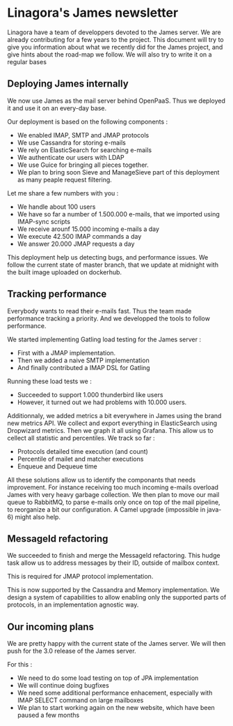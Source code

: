 # Linagora's James newsletter

Linagora have a team of developpers devoted to the James server. We are already contributing for a few years to the project. 
This document will try to give you information about what we recently did for the James project, and give hints about the 
road-map we follow. We will also try to write it on a regular bases

## Deploying James internally

We now use James as the mail server behind OpenPaaS. Thus we deployed it and use it on an every-day base.

Our deployment is based on the following components :
 - We enabled IMAP, SMTP and JMAP protocols
 - We use Cassandra for storing e-mails
 - We rely on ElasticSearch for searching e-mails
 - We authenticate our users with LDAP
 - We use Guice for bringing all pieces together.
 - We plan to bring soon Sieve and ManageSieve part of this deployment as many peaple request filtering.

Let me share a few numbers with you :

 - We handle about 100 users
 - We have so far a number of 1.500.000 e-mails, that we imported using IMAP-sync scripts
 - We receive arounf 15.000 incoming e-mails a day
 - We execute 42.500 IMAP commands a day
 - We answer 20.000 JMAP requests a day

This deployment help us detecting bugs, and performance issues. We follow the current state of master branch, that we update at midnight 
with the built image uploaded on dockerhub.

## Tracking performance

Everybody wants to read their e-mails fast. Thus the team made performance tracking a priority. And we developped the tools to follow performance.

We started implementing Gatling load testing for the James server :

 - First with a JMAP implementation.
 - Then we added a naive SMTP implementation
 - And finally contributed a IMAP DSL for Gatling
 
 Running these load tests we :
 
  - Succeeded to support 1.000 thunderbird like users
  - However, it turned out we had problems with 10.000 users.
 
 Additionnaly, we added metrics a bit everywhere in James using the brand new metrics API. We collect and export everything in ElasticSearch using Dropwizard metrics.
 Then we graph it all using Grafana. This allow us to cellect all statistic and percentiles. We track so far :
 
  - Protocols detailed time execution (and count)
  - Percentile of mailet and matcher executions
  - Enqueue and Dequeue time
 
 All these solutions allow us to identify the componants that needs improvement. For instance receiving  too much incoming e-mails overload James with very heavy garbage collection.
 We then plan to move our mail queue to RabbitMQ, to parse e-mails only once on top of the mail pipeline, to reorganize a bit our configuration. A Camel upgrade (impossible in java-6) might also help.
 
 ## MessageId refactoring
 
 We succeeded to finish and merge the MessageId refactoring. This hudge task allow us to address messages by their ID, outside of mailbox context.
 
 This is required for JMAP protocol implementation.
 
 This is now supported by the Cassandra and Memory implementation. We design a system of capabilities to allow enabling only the supported parts of protocols, in an implementation agnostic way.
 
 ## Our incoming plans
 
 We are pretty happy with the current state of the James server. We will then push for the 3.0 release of the James server.
 
 For this :
 
  - We need to do some load testing on top of JPA implementation
  - We will continue doing bugfixes
  - We need some additional performance enhacement, especially with IMAP SELECT command on large mailboxes
  - We plan to start working again on the new website, which have been paused a few months
 
 
 
 
 
 
 
